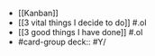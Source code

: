 - [[Kanban]]
- [[3 vital things I decide to do]] #.ol
- [[3 good things I have done]] #.ol
- #card-group 
   deck:: #Y/